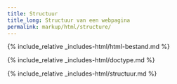 ```yaml
---
title: Structuur
title_long: Structuur van een webpagina
permalink: markup/html/structure/
---
```


{% include_relative _includes-html/html-bestand.md %}

{% include_relative _includes-html/doctype.md %}

{% include_relative _includes-html/structuur.md %}